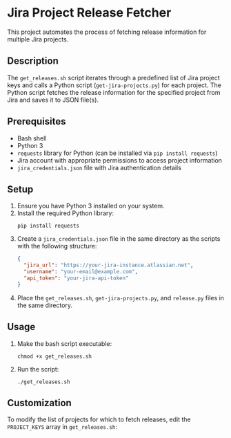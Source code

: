 # Jira Project Release Fetcher

This project automates the process of fetching release information for multiple Jira projects.

## Description

The `get_releases.sh` script iterates through a predefined list of Jira project keys and calls a Python script (`get-jira-projects.py`) for each project. The Python script fetches the release information for the specified project from Jira and saves it to JSON file(s).

## Prerequisites

- Bash shell
- Python 3
- `requests` library for Python (can be installed via `pip install requests`)
- Jira account with appropriate permissions to access project information
- `jira_credentials.json` file with Jira authentication details

## Setup

1. Ensure you have Python 3 installed on your system.
2. Install the required Python library:
   ```
   pip install requests
   ```
3. Create a `jira_credentials.json` file in the same directory as the scripts with the following structure:
   ```json
   {
     "jira_url": "https://your-jira-instance.atlassian.net",
     "username": "your-email@example.com",
     "api_token": "your-jira-api-token"
   }
   ```
4. Place the `get_releases.sh`, `get-jira-projects.py`, and `release.py` files in the same directory.

## Usage

1. Make the bash script executable:
   ```
   chmod +x get_releases.sh
   ```
2. Run the script:
   ```
   ./get_releases.sh
   ```

## Customization

To modify the list of projects for which to fetch releases, edit the `PROJECT_KEYS` array in `get_releases.sh`:
